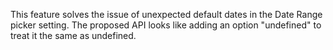 This feature solves the issue of unexpected default dates in the Date Range picker setting. The proposed API looks like adding an option "undefined" to treat it the same as undefined.
